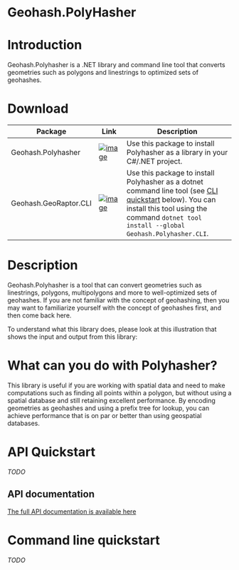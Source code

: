# Geohash.PolyHasher

# Introduction
Geohash.Polyhasher is a .NET library and command line tool that converts geometries such as polygons and linestrings to optimized sets of geohashes.

# Download
| Package | Link | Description |
| ------- | ---- | ----------- |
| Geohash.Polyhasher | [![image](https://img.shields.io/nuget/v/Geohash.Polyhasher.svg)](https://www.nuget.org/packages/Geohash.Polyhasher/) | Use this package to install Polyhasher as a library in your C#/.NET project. |
| Geohash.GeoRaptor.CLI | [![image](https://img.shields.io/nuget/v/Geohash.Polyhasher.CLI.svg)](https://www.nuget.org/packages/Geohash.Polyhasher.CLI/) | Use this package to install Polyhasher as a dotnet command line tool (see [CLI quickstart](#command-line-quickstart) below). You can install this tool using the command `dotnet tool install --global Geohash.Polyhasher.CLI`. |

# Description
Geohash.Polyhasher is a tool that can convert geometries such as linestrings, polygons, multipolygons and more to well-optimized sets of geohashes. If you are not familiar with the concept of geohashing, then you may want to familiarize yourself with the concept of geohashes first, and then come back here.

To understand what this library does, please look at this illustration that shows the input and output from this library:

# What can you do with Polyhasher?
This library is useful if you are working with spatial data and need to make computations such as finding all points within a polygon, but without using a spatial database and still retaining excellent performance. By encoding geometries as geohashes and using a prefix tree for lookup, you can achieve performance that is on par or better than using geospatial databases. 

# API Quickstart

_TODO_

## API documentation

[The full API documentation is available here](https://github.com/andrerav/Geohash.PolyHasher/tree/main/src/Geohash.Polyhasher/Geohash.Polyhasher)

# Command line quickstart

_TODO_
